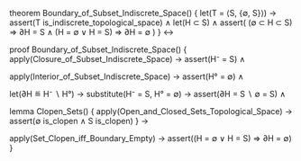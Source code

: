 theorem Boundary_of_Subset_Indiscrete_Space() {
  let(T = ⟨S, {∅, S}⟩) →
  assert(T is_indiscrete_topological_space) ∧
  let(H ⊂ S) ∧
  assert(
    (∅ ⊂ H ⊂ S) ⇒ ∂H = S ∧
    (H = ∅ ∨ H = S) ⇒ ∂H = ∅
  )
} ↔

proof Boundary_of_Subset_Indiscrete_Space() {
  apply(Closure_of_Subset_Indiscrete_Space) →
  assert(H⁻ = S) ∧
  
  apply(Interior_of_Subset_Indiscrete_Space) →
  assert(H° = ∅) ∧
  
  let(∂H ≝ H⁻ ∖ H°) →
  substitute(H⁻ = S, H° = ∅) →
  assert(∂H = S ∖ ∅ = S) ∧
  
  lemma Clopen_Sets() {
    apply(Open_and_Closed_Sets_Topological_Space) →
    assert(∅ is_clopen ∧ S is_clopen)
  } →
  
  apply(Set_Clopen_iff_Boundary_Empty) →
  assert((H = ∅ ∨ H = S) ⇒ ∂H = ∅)
}